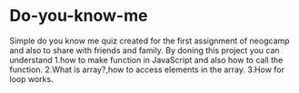 # Do-you-know-me
Simple do you know me quiz created for the first assignment of neogcamp and also to share with friends and family.
By doning this project you can understand
1.how to make function in JavaScript and also how to call the function.
2.What is array?,how to access elements in the array.
3.How for loop works.
